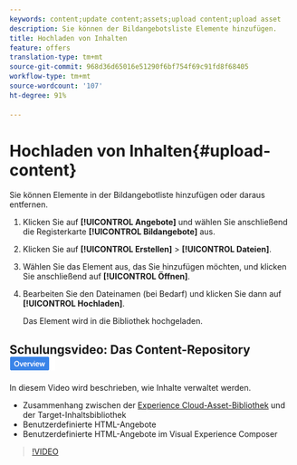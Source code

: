 ```yaml
---
keywords: content;update content;assets;upload content;upload asset
description: Sie können der Bildangebotsliste Elemente hinzufügen.
title: Hochladen von Inhalten
feature: offers
translation-type: tm+mt
source-git-commit: 968d36d65016e51290f6bf754f69c91fd8f68405
workflow-type: tm+mt
source-wordcount: '107'
ht-degree: 91%

---
```



# Hochladen von Inhalten{#upload-content}

Sie können Elemente in der Bildangebotliste hinzufügen oder daraus entfernen.

1. Klicken Sie auf **[!UICONTROL Angebote]** und wählen Sie anschließend die Registerkarte **[!UICONTROL Bildangebote]** aus.
1. Klicken Sie auf **[!UICONTROL Erstellen]** > **[!UICONTROL Dateien]**.
1. Wählen Sie das Element aus, das Sie hinzufügen möchten, und klicken Sie anschließend auf **[!UICONTROL Öffnen]**.
1. Bearbeiten Sie den Dateinamen (bei Bedarf) und klicken Sie dann auf **[!UICONTROL Hochladen]**.

   Das Element wird in die Bibliothek hochgeladen.

## Schulungsvideo: Das Content-Repository ![Übersichtskennzeichnung](/help/assets/overview.png)

In diesem Video wird beschrieben, wie Inhalte verwaltet werden.

* Zusammenhang zwischen der [Experience Cloud-Asset-Bibliothek](https://experienceleague.adobe.com/docs/core-services/interface/assets/creative-cloud.html) und der Target-Inhaltsbibliothek
* Benutzerdefinierte HTML-Angebote
* Benutzerdefinierte HTML-Angebote im Visual Experience Composer

>[!VIDEO](https://video.tv.adobe.com/v/17387)